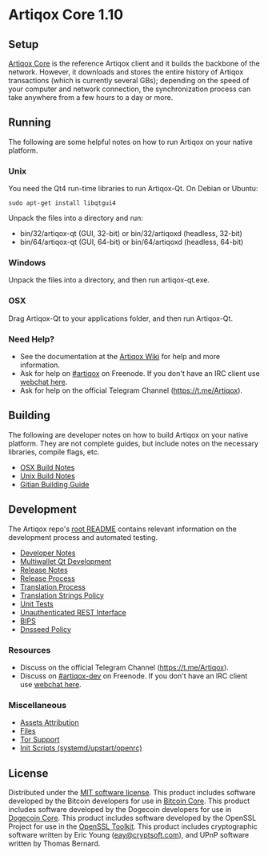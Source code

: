 Artiqox Core 1.10
==================

Setup
---------------------
[Artiqox Core](http://artiqox.com/) is the reference Artiqox client and it builds the backbone of the network. However, it downloads and stores the entire history of Artiqox transactions (which is currently several GBs); depending on the speed of your computer and network connection, the synchronization process can take anywhere from a few hours to a day or more.

Running
---------------------
The following are some helpful notes on how to run Artiqox on your native platform.

### Unix

You need the Qt4 run-time libraries to run Artiqox-Qt. On Debian or Ubuntu:

	sudo apt-get install libqtgui4

Unpack the files into a directory and run:

- bin/32/artiqox-qt (GUI, 32-bit) or bin/32/artiqoxd (headless, 32-bit)
- bin/64/artiqox-qt (GUI, 64-bit) or bin/64/artiqoxd (headless, 64-bit)



### Windows

Unpack the files into a directory, and then run artiqox-qt.exe.

### OSX

Drag Artiqox-Qt to your applications folder, and then run Artiqox-Qt.

### Need Help?

* See the documentation at the [Artiqox Wiki](https://wiki.artiqox.com/Main_Page)
for help and more information.
* Ask for help on [#artiqox](http://webchat.freenode.net?channels=artiqox) on Freenode. If you don't have an IRC client use [webchat here](http://webchat.freenode.net?channels=artiqox).
* Ask for help on the official Telegram Channel (https://t.me/Artiqox).

Building
---------------------
The following are developer notes on how to build Artiqox on your native platform. They are not complete guides, but include notes on the necessary libraries, compile flags, etc.

- [OSX Build Notes](build-osx.md)
- [Unix Build Notes](build-unix.md)
- [Gitian Building Guide](gitian-building.md)

Development
---------------------
The Artiqox repo's [root README](https://github.com/artiqox/artiqox/blob/master/README.md) contains relevant information on the development process and automated testing.

- [Developer Notes](developer-notes.md)
- [Multiwallet Qt Development](multiwallet-qt.md)
- [Release Notes](release-notes.md)
- [Release Process](release-process.md)
- [Translation Process](translation_process.md)
- [Translation Strings Policy](translation_strings_policy.md)
- [Unit Tests](unit-tests.md)
- [Unauthenticated REST Interface](REST-interface.md)
- [BIPS](bips.md)
- [Dnsseed Policy](dnsseed-policy.md)

### Resources
* Discuss on the official Telegram Channel (https://t.me/Artiqox).
* Discuss on [#artiqox-dev](http://webchat.freenode.net/?channels=artiqox) on Freenode. If you don't have an IRC client use [webchat here](http://webchat.freenode.net/?channels=artiqox-dev).

### Miscellaneous
- [Assets Attribution](assets-attribution.md)
- [Files](files.md)
- [Tor Support](tor.md)
- [Init Scripts (systemd/upstart/openrc)](init.md)

License
---------------------
Distributed under the [MIT software license](http://www.opensource.org/licenses/mit-license.php).
This product includes software developed by the Bitcoin developers for use in [Bitcoin Core](https://www.bitcoin.org/). 
This product includes software developed by the Dogecoin developers for use in [Dogecoin Core](https://www.dogecoin.com/). 
This product includes software developed by the OpenSSL Project for use in the [OpenSSL Toolkit](https://www.openssl.org/). This product includes
cryptographic software written by Eric Young ([eay@cryptsoft.com](mailto:eay@cryptsoft.com)), and UPnP software written by Thomas Bernard.

